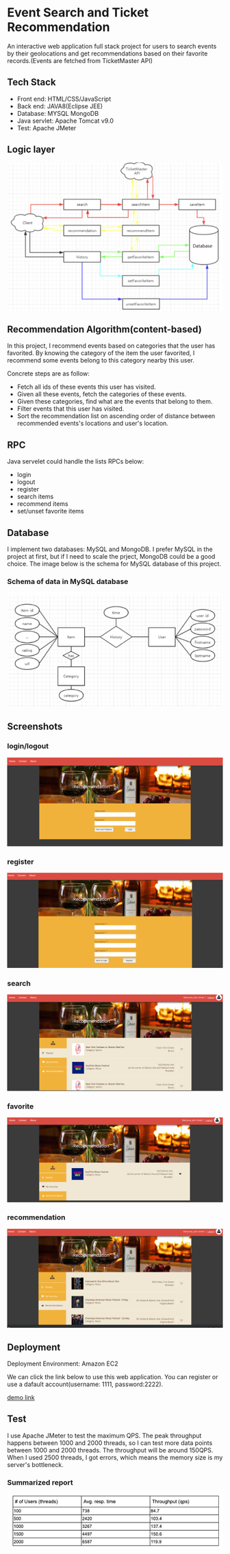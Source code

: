 # Event Search and Ticket Recommendation
An interactive web application full stack project for users to search events by their geolocations and get recommendations based on their favorite records.(Events are fetched from TicketMaster API)

## Tech Stack
* Front end: HTML/CSS/JavaScript
* Back end: JAVA8(Eclipse JEE)
* Database: MYSQL MongoDB
* Java servlet: Apache Tomcat v9.0
* Test: Apache JMeter

## Logic layer
![alt text](/demo/1.png)

## Recommendation Algorithm(content-based)
In this project, I recommend events based on categories that the user has favorited. By knowing the category of the item the user favorited, I recommend some events belong to this category nearby this user. 

Concrete steps are as follow:
* Fetch all ids of these events this user has visited.
* Given all these events, fetch the categories of these events. 
* Given these categories, find what are the events that belong to them. 
* Filter events that this user has visited. 
* Sort the recommendation list on ascending order of distance between recommended events's locations and user's location.

## RPC
Java servelet could handle the lists RPCs below:
* login
* logout
* register
* search items
* recommend items
* set/unset favorite items

## Database
I implement two databases: MySQL and MongoDB. I prefer MySQL in the project at first, but if I need to scale the prject, MongoDB could be a good choice. The image below is the schema for MySQL database of this project.
### Schema of data in MySQL database
![alt text](/demo/2.png)

## Screenshots
### login/logout
![alt text](/demo/4.png)
### register
![alt text](/demo/5.png)
### search
![alt text](/demo/6.png)
### favorite
![alt text](/demo/7.png)
### recommendation 
![alt text](/demo/8.png)

## Deployment
Deployment Environment: Amazon EC2 

We can click the link below to use this web application. You can register or use a dafault account(username: 1111, password:2222).

[demo link](http://54.202.63.63/Event-Search-Recommendation-Engine/) 

## Test
I use Apache JMeter to test the maximum QPS. The peak throughput happens between 1000 and 2000 threads, so I can test more data points between 1000 and 2000 threads. The throughput will be around 150QPS. When I used 2500 threads, I got errors, which means the memory size is my server's bottleneck.
### Summarized report
![alt text](/demo/3.png)

